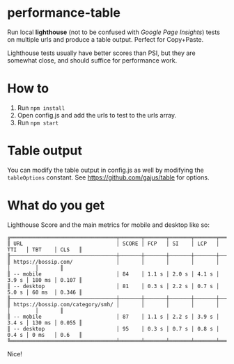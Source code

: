 # performance-table
Run local __lighthouse__ (not to be confused with _Google Page Insights_) tests on multiple urls and produce a table output. Perfect for Copy+Paste.

Lighthouse tests usually have better scores than PSI, but they are somewhat close, and should suffice for performance work.

# How to
1. Run `npm install`
2. Open config.js and add the urls to test to the urls array.
3. Run `npm start`

# Table output
You can modify the table output in config.js as well by modifying the `tableOptions` constant. See https://github.com/gajus/table for options.

# What do you get
Lighthouse Score and the main metrics for mobile and desktop like so:

```
╔══════════════════════════════════╤═══════╤═══════╤═══════╤═══════╤═══════╤════════╤═══════╗
║ URL                              │ SCORE │ FCP   │ SI    │ LCP   │ TTI   │ TBT    │ CLS   ║
╟──────────────────────────────────┼───────┼───────┼───────┼───────┼───────┼────────┼───────╢
║ https://bossip.com/              │       │       │       │       │       │        │       ║
║ -- mobile                        │ 84    │ 1.1 s │ 2.0 s │ 4.1 s │ 3.9 s │ 180 ms │ 0.107 ║
║ -- desktop                       │ 81    │ 0.3 s │ 2.2 s │ 0.7 s │ 5.0 s │ 60 ms  │ 0.346 ║
╟──────────────────────────────────┼───────┼───────┼───────┼───────┼───────┼────────┼───────╢
║ https://bossip.com/category/smh/ │       │       │       │       │       │        │       ║
║ -- mobile                        │ 87    │ 1.1 s │ 2.2 s │ 3.9 s │ 3.4 s │ 130 ms │ 0.055 ║
║ -- desktop                       │ 95    │ 0.3 s │ 0.7 s │ 0.8 s │ 0.4 s │ 0 ms   │ 0.6   ║
╚══════════════════════════════════╧═══════╧═══════╧═══════╧═══════╧═══════╧════════╧═══════╝
```

Nice!